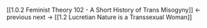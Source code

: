


[[1.0.2 Feminist Theory 102 - A Short History of Trans Misogyny]] ← previous
next → [[1.2 Lucretian Nature is a Transsexual Woman]]